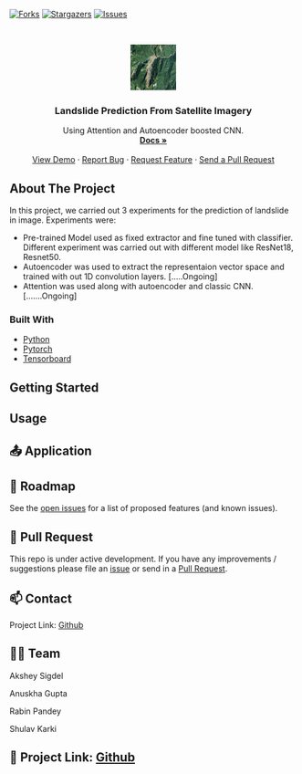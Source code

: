 [![Forks][forks-shield]][forks-url]
[![Stargazers][stars-shield]][stars-url]
[![Issues][issues-shield]][issues-url]
<!-- [![LinkedIn][linkedin-shield]][linkedin-url] -->



<!-- PROJECT LOGO -->
<br />
<p align="center">
  <a href="https://github.com/shulavkarki/Landslide-Detection-from-satellite-imagery/">
    <img src="./landslide.png" alt="Logo" width="80" height="80">
  </a>

  <h3 align="center">Landslide Prediction From Satellite Imagery</h3>

  <p align="center">
    Using Attention and Autoencoder boosted CNN.
    <br />
    <a href="https://github.com/shulavkarki/LandslidePrediction-from-satellite-imagery/"><strong>Docs »</strong></a>
    <br />
    <br />
    <a href="https://github.com/shulavkarki/LandslidePrediction-from-satellite-imagery">View Demo</a>
    ·
    <a href="https://github.com/shulavkarki/LandslidePrediction-from-satellite-imagery/issues">Report Bug</a>
    ·
    <a href="https://github.com/shulavkarki/LandslidePrediction-from-satellite-imagery/issues">Request Feature</a>
    ·
    <a href="https://github.com/shulavkarki/LandslidePrediction-from-satellite-imagery/pulls">Send a Pull Request</a>
  </p>
</p>

<!-- ABOUT THE PROJECT -->
## About The Project

In this project, we carried out 3 experiments for the prediction of landslide in image.
Experiments were:
* Pre-trained Model used as fixed extractor and fine tuned with classifier. Different experiment was carried out with different model like ResNet18, Resnet50.
* Autoencoder was used to extract the representaion vector space and trained with out 1D convolution layers. [.....Ongoing]
* Attention was used along with autoencoder and classic CNN. [.......Ongoing]


### Built With

* [Python](https://python.com)
* [Pytorch](https://pytorch.com)
* [Tensorboard](https://www.tensorflow.org/tensorboard)
<!-- * [Laravel](https://laravel.com) -->



<!-- GETTING STARTED -->
## Getting Started


<!-- ### Prerequisites

This is an example of how to list things you need to use the software and how to install them.
* npm
```sh
npm install npm@latest -g
```

### Installation

1. Get a free API Key at [https://example.com](https://example.com)
2. Clone the repo
```sh
git clone https://github.com/your_username_/Project-Name.git
```
3. Install NPM packages
```sh
npm install
```
4. Enter your API in `config.js`
```JS
const API_KEY = 'ENTER YOUR API';
```



<!-- USAGE EXAMPLES -->
## Usage



## 📤 Application


<!-- ROADMAP -->
## 🚧 Roadmap

See the [open issues](https://github.com/shulavkarki/LandslidePrediction-from-satellite-imagery) for a list of proposed features (and known issues).


<!-- PULLREQUESTS -->
## 🔗 Pull Request

This repo is under active development. If you have any improvements / suggestions please file an [issue](https://github.com/shulavkarki/LandslidePrediction-from-satellite-imagery/issues) or send in a [Pull Request](https://github.com/shulavkarki/LandslidePrediction-from-satellite-imagery/pulls).


<!-- CONTACT -->
## 📫 Contact

Project Link: [Github](https://github.com/shulavkarki/LandslidePrediction-from-satellite-imagery)

## 👥👥 Team

Akshey Sigdel

Anuskha Gupta

Rabin Pandey

Shulav Karki

## 🔗 Project Link: [Github](https://github.com/shulavkarki/LandslidePrediction-from-satellite-imagery)



<!-- MARKDOWN LINKS & IMAGES -->
<!-- https://www.markdownguide.org/basic-syntax/#reference-style-links -->
[forks-shield]: https://img.shields.io/github/forks/roshanlam/ReadMeTemplate?style=for-the-badge
[forks-url]: https://github.com/shulavkarki/LandslidePrediction-from-satellite-imagery/members
[stars-shield]: https://img.shields.io/github/stars/roshanlam/ReadMeTemplate?style=for-the-badge
[stars-url]:https://github.com/shulavkarki/LandslidePrediction-from-satellite-imagery/stargazers
[issues-shield]: https://img.shields.io/github/issues/roshanlam/ReadMeTemplate?style=for-the-badge
[issues-url]: https://github.com/shulavkarki/LandslidePrediction-from-satellite-imagery/issues
<!-- [linkedin-shield]: https://img.shields.io/badge/-LinkedIn-black.svg?style=flat-square&logo=linkedin&colorB=555
[linkedin-url]: https://linkedin.com/ -->
